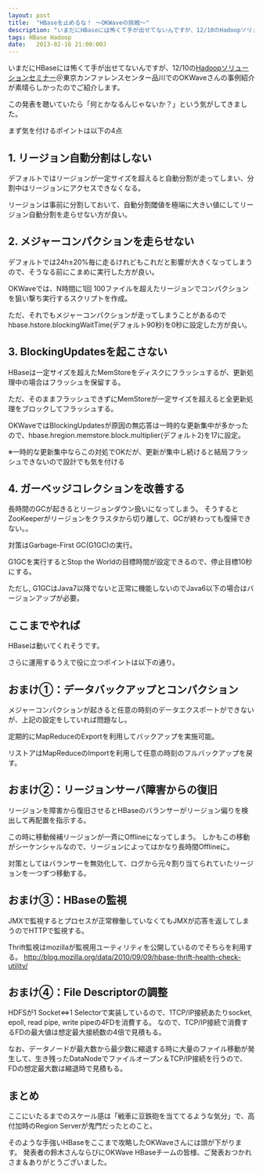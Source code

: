 ```yaml
---
layout: post
title:  "HBaseを止めるな！ ～OKWaveの挑戦～"
description: "いまだにHBaseには怖くて手が出せてないんですが、12/10のHadoopソリューションセミナー＠東京カンファレンスセンター品川でのOKWaveさんの事例紹介が素晴らしかったのでご紹介します。"
tags: HBase Hadoop
date:   2013-02-16 21:00:00J
---
```


いまだにHBaseには怖くて手が出せてないんですが、12/10の[Hadoopソリューションセミナー](http://oss.nttdata.co.jp/hadoop/event/201212/)＠東京カンファレンスセンター品川でのOKWaveさんの事例紹介が素晴らしかったのでご紹介します。

この発表を聴いていたら「何とかなるんじゃないか？」という気がしてきました。

まず気を付けるポイントは以下の4点

## 1. リージョン自動分割はしない

デフォルトではリージョンが一定サイズを超えると自動分割が走ってしまい、分割中はリージョンにアクセスできなくなる。

リージョンは事前に分割しておいて、自動分割閾値を極端に大きい値にしてリージョン自動分割を走らせない方が良い。

## 2. メジャーコンパクションを走らせない

デフォルトでは24h±20%毎に走るけれどもこれだと影響が大きくなってしまうので、そうなる前にこまめに実行した方が良い。

OKWaveでは、N時間に1回 100ファイルを超えたリージョンでコンパクションを狙い撃ち実行するスクリプトを作成。

ただ、それでもメジャーコンパクションが走ってしまうことがあるのでhbase.hstore.blockingWaitTime(デフォルト90秒)を0秒に設定した方が良い。

## 3. BlockingUpdatesを起こさない

HBaseは一定サイズを超えたMemStoreをディスクにフラッシュするが、更新処理中の場合はフラッシュを保留する。

ただ、そのままフラッシュできずにMemStoreが一定サイズを超えると全更新処理をブロックしてフラッシュする。

OKWaveではBlockingUpdatesが原因の無応答は一時的な更新集中が多かったので、hbase.hregion.memstore.block.multiplier(デフォルト2)を17に設定。

※一時的な更新集中ならこの対処でOKだが、更新が集中し続けると結局フラッシュできないので設計でも気を付ける

## 4. ガーベッジコレクションを改善する

長時間のGCが起きるとリージョンダウン扱いになってしまう。
そうするとZooKeeperがリージョンをクラスタから切り離して、GCが終わっても復帰できない。。

対策はGarbage-First GC(G1GC)の実行。

G1GCを実行するとStop the Worldの目標時間が設定できるので、停止目標10秒にする。

ただし, G1GCはJava7以降でないと正常に機能しないのでJava6以下の場合はバージョンアップが必要。

## ここまでやれば

HBaseは動いてくれそうです。

さらに運用するうえで役に立つポイントは以下の通り。

## おまけ①：データバックアップとコンパクション

メジャーコンパクションが起きると任意の時刻のデータエクスポートができないが、上記の設定をしていれば問題なし。

定期的にMapReduceのExportを利用してバックアップを実施可能。

リストアはMapReduceのImportを利用して任意の時刻のフルバックアップを戻す。

## おまけ②：リージョンサーバ障害からの復旧

リージョンを障害から復旧させるとHBaseのバランサーがリージョン偏りを検出して再配置を指示する。

この時に移動候補リージョンが一斉にOfflineになってしまう。
しかもこの移動がシーケンシャルなので、リージョンによってはかなり長時間Offlineに。

対策としてはバランサーを無効化して、ログから元々割り当てられていたリージョンを一つずつ移動する。

## おまけ③：HBaseの監視

JMXで監視するとプロセスが正常稼働していなくてもJMXが応答を返してしまうのでHTTPで監視する。

Thrift監視はmozillaが監視用ユーティリティを公開しているのでそちらを利用する。
<http://blog.mozilla.org/data/2010/09/09/hbase-thrift-health-check-utility/>

## おまけ④：File Descriptorの調整

HDFSが1 Socket⇔1 Selectorで実装しているので、1TCP/IP接続あたりsocket, epoll, read pipe, write pipeの4FDを消費する。
なので、TCP/IP接続で消費するFDの最大値は想定最大接続数の4倍で見積もる。

なお、データノードが最大数から最少数に縮退する時に大量のファイル移動が発生して、生き残ったDataNodeでファイルオープン＆TCP/IP接続を行うので、FDの想定最大数は縮退時で見積もる。

## まとめ

ここにいたるまでのスケール感は「戦車に豆鉄砲を当ててるような気分」で、高付加時のRegion Serverが鬼門だったとのこと。

そのような手強いHBaseをここまで攻略したOKWaveさんには頭が下がります。
発表者の鈴木さんならびにOKWave HBaseチームの皆様、ご発表おつかれさま＆ありがとうございました。
